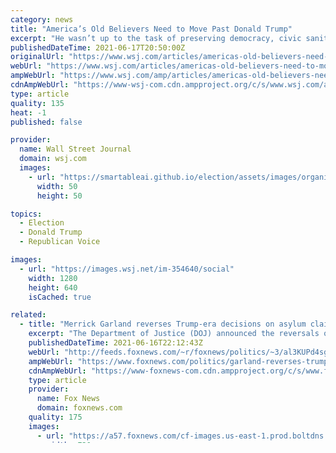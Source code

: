 ```yaml
---
category: news
title: "America’s Old Believers Need to Move Past Donald Trump"
excerpt: "He wasn’t up to the task of preserving democracy, civic sanity and freedom of speech and thought from progressive elites."
publishedDateTime: 2021-06-17T20:50:00Z
originalUrl: "https://www.wsj.com/articles/americas-old-believers-need-to-move-past-donald-trump-11623948637?mod=hp_opin_pos_3"
webUrl: "https://www.wsj.com/articles/americas-old-believers-need-to-move-past-donald-trump-11623948637?mod=hp_opin_pos_3"
ampWebUrl: "https://www.wsj.com/amp/articles/americas-old-believers-need-to-move-past-donald-trump-11623948637"
cdnAmpWebUrl: "https://www-wsj-com.cdn.ampproject.org/c/s/www.wsj.com/amp/articles/americas-old-believers-need-to-move-past-donald-trump-11623948637"
type: article
quality: 135
heat: -1
published: false

provider:
  name: Wall Street Journal
  domain: wsj.com
  images:
    - url: "https://smartableai.github.io/election/assets/images/organizations/wsj.com-50x50.jpg"
      width: 50
      height: 50

topics:
  - Election
  - Donald Trump
  - Republican Voice

images:
  - url: "https://images.wsj.net/im-354640/social"
    width: 1280
    height: 640
    isCached: true

related:
  - title: "Merrick Garland reverses Trump-era decisions on asylum claims"
    excerpt: "The Department of Justice (DOJ) announced the reversals on Wednesday, which would set U.S. immigration policy back to where it was before decisions made by Trump-era DOJ officials Attorney General Jeff Sessions and Deputy Attorney General Jeffrey Rosen."
    publishedDateTime: 2021-06-16T22:12:43Z
    webUrl: "http://feeds.foxnews.com/~r/foxnews/politics/~3/al3KUPd4sgA/garland-reverses-trump-era-asylum-decisions"
    ampWebUrl: "https://www.foxnews.com/politics/garland-reverses-trump-era-asylum-decisions.amp"
    cdnAmpWebUrl: "https://www-foxnews-com.cdn.ampproject.org/c/s/www.foxnews.com/politics/garland-reverses-trump-era-asylum-decisions.amp"
    type: article
    provider:
      name: Fox News
      domain: foxnews.com
    quality: 175
    images:
      - url: "https://a57.foxnews.com/cf-images.us-east-1.prod.boltdns.net/v1/static/694940094001/4103c4e5-d00a-4af6-ad62-f5bd254ac7e9/f4748280-16c7-4002-8b38-39b4f00e46a5/1280x720/match/720/405/image.jpg?ve=1&tl=1"
        width: 720
        height: 405
        isCached: true
  - title: "Trump World's Latest Crazy Idea Could Be Good For Dems"
    excerpt: "Dean Obeidallah writes that Donald Trump supporters floating the idea that the former president could be the next House Speaker. Read Full Article »"
    publishedDateTime: 2021-06-21T11:43:00Z
    webUrl: "https://www.realclearpolitics.com/2021/06/21/trump_worlds_latest_crazy_idea_could_be_good_for_dems_545511.html"
    type: article
    provider:
      name: RealClearPolitics
      domain: realclearpolitics.com
    quality: 45

secured: "kSpn05IIv/b3h+pV1CDc2qTW6ZSVc7eqZmKnkgrMoExLxsKZkuj835HZZQYGNB3KzTkAEl5l45uFPeD/j47dp70BkmLWy//4TePPpA/PhAg99RdjhhB/myXH38rjIZoGE/YT4resWyaeH98nmZm1gnvLmYotpZGYJVFoVv49/FbBTvyn2d40G0E3GWJPJV/Ow5FqXBg0lB1AtuR5+UvPfVWBlQ0J1dDrfSgBE0ahHViMNERMvLiaiR8UQlAuK2JUxIAbJ2qOsrL9YJyjxtH/Mq+nVypAlCS8wWwRqj0O60Qq2bPwDlk0fW0bITspEJgelzQg+O1PH9TKLjxdplurLrJC/NPgP0NvtVDADWN0yfM=;wv3/yRRTn3w0BnplnNVe3Q=="
---
```


